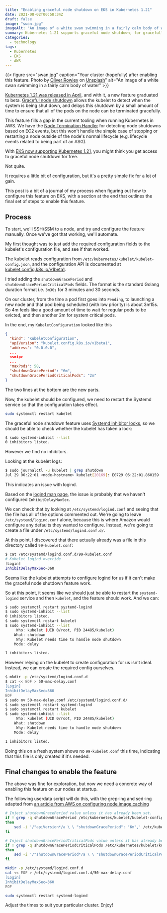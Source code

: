 ```yaml
---
title: "Enabling graceful node shutdown on EKS in Kubernetes 1.21"
date: 2021-08-02T00:58:34Z
draft: false
image: "swan.jpg"
imageAlt: "An image of a white swan swimming in a fairly calm body of water"
summary: Kubernetes 1.21 supports graceful node shutdown, for gracefully terminating pods when a node is shutting down. This post explains how to configure this feature on EKS.
categories:
  - technology
tags:
  - Kubernetes
  - EKS
  - AWS
---
```


{{< figure src="swan.jpg" caption="Your cluster (hopefully) after enabling this feature. Photo by [Oliver Rowley](https://unsplash.com/@oliver_rowley?utm_source=unsplash&utm_medium=referral&utm_content=creditCopyText) on [Unsplash](https://unsplash.com/s/photos/swan?utm_source=unsplash&utm_medium=referral&utm_content=creditCopyText)" alt="An image of a white swan swimming in a fairly calm body of water" >}}

[Kubernetes 1.21 was released in April](https://kubernetes.io/blog/2021/04/08/kubernetes-1-21-release-announcement/), and
with it, a new feature graduated to beta.
[Graceful node shutdown](https://kubernetes.io/docs/concepts/architecture/nodes/#graceful-node-shutdown) allows the
kubelet to detect when the system is being shut down, and delays this shutdown by a small amount of time to ensure
that all of the pods on the node can be terminated gracefully.

This feature fills a gap in the current tooling when running Kubernetes in AWS.
We have the [Node Termination Handler](https://github.com/aws/aws-node-termination-handler) for detecting node shutdowns
based on EC2 events, but this won't handle the simple case of stopping or restarting a node outside of the node's
normal lifecycle (e.g. lifecycle events related to being part of an ASG).

With [EKS now supporting Kubernetes 1.21](https://aws.amazon.com/blogs/containers/amazon-eks-1-21-released/), you might
think you get access to graceful node shutdown for free.

Not quite.

It requires a little bit of configuration, but it's a pretty simple fix for a lot of gain.

This post is a bit of a journal of my process when figuring out how to configure this feature on EKS, with a section
at the end that outlines the final set of steps to enable this feature.

## Process

To start, we'll SSH/SSM to a node, and try and configure the feature manually.
Once we've got that working, we'll automate.

My first thought was to just add the required configuration fields to the kubelet's configuration file, and see if
that worked.

The kubelet reads configuration from `/etc/kubernetes/kubelet/kubelet-config.json`, and the configuration API is
documented at [kubelet.config.k8s.io/v1beta1](https://kubernetes.io/docs/reference/config-api/kubelet-config.v1beta1/#kubelet-config-k8s-io-v1beta1-KubeletConfiguration).

I tried adding the `shutdownGracePeriod` and `shutdownGracePeriodCriticalPods` fields.
The format is the standard Golang duration format i.e. `3m30s` for 3 minutes and 30 seconds.

On our cluster, from the time a pod first goes into `Pending`, to launching a new node and that pod being scheduled (with low priority)
is about 3m15s. So 4m feels like a good amount of time to wait for regular pods to be evicted, and then another 2m for system
critical pods.

In the end, my `KubeletConfiguration` looked like this

```json
{
  "kind": "KubeletConfiguration",
  "apiVersion": "kubelet.config.k8s.io/v1beta1",
  "address": "0.0.0.0",
  ...
  <snip>
  ...
  "maxPods": 58,
  "shutdownGracePeriod": "6m",
  "shutdownGracePeriodCriticalPods": "2m"
}
```

The two lines at the bottom are the new parts.

Now, the kubelet should be configured, we need to restart the Systemd service so that the configuration takes effect.

```bash
sudo systemctl restart kubelet
```

The graceful node shutdown feature uses [Systemd inhibitor locks](https://www.freedesktop.org/wiki/Software/systemd/inhibit/),
so we should be able to check whether the kubelet has taken a lock:

```bash
$ sudo systemd-inhibit --list
0 inhibitors listed.
```

However we find no inhibitors.

Looking at the kubelet logs:

```bash
$ sudo journalctl -u kubelet | grep shutdown
Jul 29 06:22:01 <node-hostname> kubelet[20169]: E0729 06:22:01.860159   20169 kubelet.go:1407] "Failed to start node shutdown manager" err="failed reading InhibitDelayMaxUSec property from logind: Message recipient disconnected from message bus without replying"
```

This indicates an issue with logind.

Based on the [logind man page](https://www.freedesktop.org/software/systemd/man/logind.conf.html), the issue is probably
that we haven't configured `InhibitDelayMaxSec`.

We can check that by looking at `/etc/systemd/logind.conf` and seeing that the file has all of the options commented
out.
We're going to leave `/etc/systemd/logind.conf` alone, because this is where Amazon would configure any defaults they
wanted to configure.
Instead, we're going to create a file under `/etc/systemd/logind.conf.d/`.

At this point, I discovered that there actually already was a file in this directory called `99-kubelet.conf`:

```bash
$ cat /etc/systemd/logind.conf.d/99-kubelet.conf
# Kubelet logind override
[Login]
InhibitDelayMaxSec=360
```

Seems like the kubelet attempts to configure logind for us if it can't make the graceful node shutdown feature work.

So at this point, it seems like we should just be able to restart the `systemd-logind` service and then `kubelet`,
and the feature should work. And we can:

```bash
$ sudo systemctl restart systemd-logind
$ sudo systemd-inhibit --list
0 inhibitors listed.
$ sudo systemctl restart kubelet
$ sudo systemd-inhibit --list
     Who: kubelet (UID 0/root, PID 24485/kubelet)
    What: shutdown
     Why: Kubelet needs time to handle node shutdown
    Mode: delay

1 inhibitors listed.
```

However relying on the kubelet to create configuration for us isn't ideal.
Instead, we can create the required config ourselves.

```bash
$ mkdir -p /etc/systemd/logind.conf.d
$ cat << EOF > 50-max-delay.conf
[Login]
InhibitDelayMaxSec=360
EOF
$ sudo mv 50-max-delay.conf /etc/systemd/logind.conf.d/
$ sudo systemctl restart systemd-logind
$ sudo systemctl restart kubelet
$ sudo systemd-inhibit --list
     Who: kubelet (UID 0/root, PID 24485/kubelet)
    What: shutdown
     Why: Kubelet needs time to handle node shutdown
    Mode: delay

1 inhibitors listed.
```

Doing this on a fresh system shows no `99-kubelet.conf` this time, indicating that this file is only created if it's needed.

## Final changes to enable the feature

The above was fine for exploration, but now we need a concrete way of enabling this feature on our nodes at startup.

The following userdata script will do this, with the grep-ing and sed-ing adapted from
[an article from AWS on configuring node image caching](https://aws.amazon.com/premiumsupport/knowledge-center/eks-worker-nodes-image-cache/)

```bash
# Inject shutdownGracePeriod value unless it has already been set.
if ! grep -q shutdownGracePeriod /etc/kubernetes/kubelet/kubelet-config.json;
then
    sed -i '/"apiVersion*/a \ \ "shutdownGracePeriod": "6m",' /etc/kubernetes/kubelet/kubelet-config.json
fi

# Inject shutdownGracePeriodCriticalPods value unless it has already been set.
if ! grep -q shutdownGracePeriodCriticalPods /etc/kubernetes/kubelet/kubelet-config.json;
then
    sed -i '/"shutdownGracePeriod*/a \ \ "shutdownGracePeriodCriticalPods": "2m",' /etc/kubernetes/kubelet/kubelet-config.json
fi

mkdir -p /etc/systemd/logind.conf.d
cat << EOF > /etc/systemd/logind.conf.d/50-max-delay.conf
[Login]
InhibitDelayMaxSec=360
EOF

sudo systemctl restart systemd-logind
```

Adjust the times to suit your particular cluster. Enjoy!
